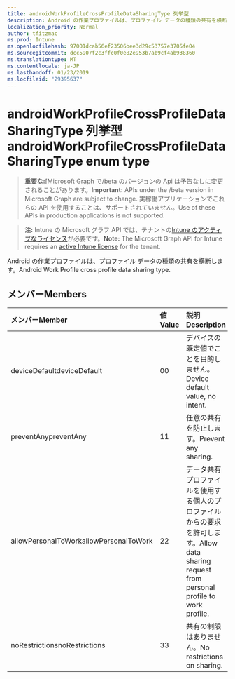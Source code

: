 ```yaml
---
title: androidWorkProfileCrossProfileDataSharingType 列挙型
description: Android の作業プロファイルは、プロファイル データの種類の共有を横断します。
localization_priority: Normal
author: tfitzmac
ms.prod: Intune
ms.openlocfilehash: 97001dcab56ef23506bee3d29c53757e3705fe04
ms.sourcegitcommit: dcc5907f2c3ffc0f0e82e953b7ab9cf4ab938360
ms.translationtype: MT
ms.contentlocale: ja-JP
ms.lasthandoff: 01/23/2019
ms.locfileid: "29395637"
---
```

# <a name="androidworkprofilecrossprofiledatasharingtype-enum-type"></a><span data-ttu-id="ae7c6-103">androidWorkProfileCrossProfileDataSharingType 列挙型</span><span class="sxs-lookup"><span data-stu-id="ae7c6-103">androidWorkProfileCrossProfileDataSharingType enum type</span></span>

> <span data-ttu-id="ae7c6-104">**重要な:**[Microsoft Graph で/beta のバージョンの Api は予告なしに変更されることがあります。</span><span class="sxs-lookup"><span data-stu-id="ae7c6-104">**Important:** APIs under the /beta version in Microsoft Graph are subject to change.</span></span> <span data-ttu-id="ae7c6-105">実稼働アプリケーションでこれらの API を使用することは、サポートされていません。</span><span class="sxs-lookup"><span data-stu-id="ae7c6-105">Use of these APIs in production applications is not supported.</span></span>

> <span data-ttu-id="ae7c6-106">**注:** Intune の Microsoft グラフ API では、テナントの[Intune のアクティブなライセンス](https://go.microsoft.com/fwlink/?linkid=839381)が必要です。</span><span class="sxs-lookup"><span data-stu-id="ae7c6-106">**Note:** The Microsoft Graph API for Intune requires an [active Intune license](https://go.microsoft.com/fwlink/?linkid=839381) for the tenant.</span></span>

<span data-ttu-id="ae7c6-107">Android の作業プロファイルは、プロファイル データの種類の共有を横断します。</span><span class="sxs-lookup"><span data-stu-id="ae7c6-107">Android Work Profile cross profile data sharing type.</span></span>

## <a name="members"></a><span data-ttu-id="ae7c6-108">メンバー</span><span class="sxs-lookup"><span data-stu-id="ae7c6-108">Members</span></span>
|<span data-ttu-id="ae7c6-109">メンバー</span><span class="sxs-lookup"><span data-stu-id="ae7c6-109">Member</span></span>|<span data-ttu-id="ae7c6-110">値</span><span class="sxs-lookup"><span data-stu-id="ae7c6-110">Value</span></span>|<span data-ttu-id="ae7c6-111">説明</span><span class="sxs-lookup"><span data-stu-id="ae7c6-111">Description</span></span>|
|:---|:---|:---|
|<span data-ttu-id="ae7c6-112">deviceDefault</span><span class="sxs-lookup"><span data-stu-id="ae7c6-112">deviceDefault</span></span>|<span data-ttu-id="ae7c6-113">0</span><span class="sxs-lookup"><span data-stu-id="ae7c6-113">0</span></span>|<span data-ttu-id="ae7c6-114">デバイスの既定値でことを目的しません。</span><span class="sxs-lookup"><span data-stu-id="ae7c6-114">Device default value, no intent.</span></span>|
|<span data-ttu-id="ae7c6-115">preventAny</span><span class="sxs-lookup"><span data-stu-id="ae7c6-115">preventAny</span></span>|<span data-ttu-id="ae7c6-116">1</span><span class="sxs-lookup"><span data-stu-id="ae7c6-116">1</span></span>|<span data-ttu-id="ae7c6-117">任意の共有を防止します。</span><span class="sxs-lookup"><span data-stu-id="ae7c6-117">Prevent any sharing.</span></span>|
|<span data-ttu-id="ae7c6-118">allowPersonalToWork</span><span class="sxs-lookup"><span data-stu-id="ae7c6-118">allowPersonalToWork</span></span>|<span data-ttu-id="ae7c6-119">2</span><span class="sxs-lookup"><span data-stu-id="ae7c6-119">2</span></span>|<span data-ttu-id="ae7c6-120">データ共有プロファイルを使用する個人のプロファイルからの要求を許可します。</span><span class="sxs-lookup"><span data-stu-id="ae7c6-120">Allow data sharing request from personal profile to work profile.</span></span>|
|<span data-ttu-id="ae7c6-121">noRestrictions</span><span class="sxs-lookup"><span data-stu-id="ae7c6-121">noRestrictions</span></span>|<span data-ttu-id="ae7c6-122">3</span><span class="sxs-lookup"><span data-stu-id="ae7c6-122">3</span></span>|<span data-ttu-id="ae7c6-123">共有の制限はありません。</span><span class="sxs-lookup"><span data-stu-id="ae7c6-123">No restrictions on sharing.</span></span>|




